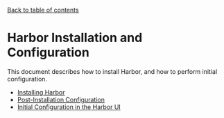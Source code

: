 [Back to table of contents](../../_index.md)

# Harbor Installation and Configuration

This document describes how to install Harbor, and how to perform initial configuration.

- [Installing Harbor](installation/_index.md)
- [Post-Installation Configuration](configuration/_index.md)
- [Initial Configuration in the Harbor UI](configuration/initial_config_ui.md)